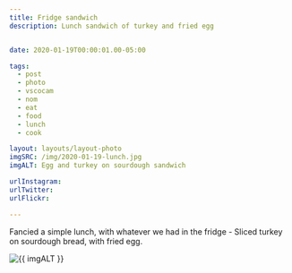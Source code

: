 ```yaml
---
title: Fridge sandwich
description: Lunch sandwich of turkey and fried egg


date: 2020-01-19T00:00:01.00-05:00

tags:
  - post
  - photo
  - vscocam
  - nom
  - eat
  - food
  - lunch
  - cook

layout: layouts/layout-photo
imgSRC: /img/2020-01-19-lunch.jpg
imgALT: Egg and turkey on sourdough sandwich

urlInstagram:
urlTwitter:
urlFlickr:

---
```

Fancied a simple lunch, with whatever we had in the fridge - Sliced turkey on sourdough bread, with fried egg.
<p><img class="u-photo img-polaroid" src="{{ imgSRC }}" alt="{{ imgALT }}"></p>
